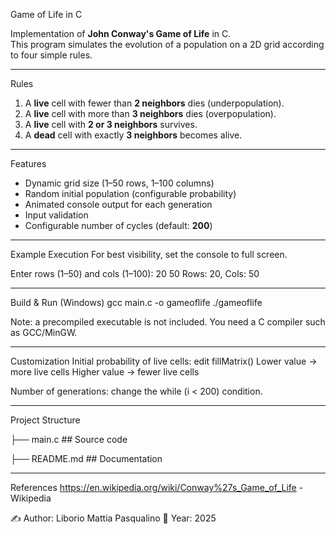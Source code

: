 Game of Life in C

Implementation of **John Conway's Game of Life** in C.  
This program simulates the evolution of a population on a 2D grid according to four simple rules.

---

Rules
1. A **live** cell with fewer than **2 neighbors** dies (underpopulation).  
2. A **live** cell with more than **3 neighbors** dies (overpopulation).  
3. A **live** cell with **2 or 3 neighbors** survives.  
4. A **dead** cell with exactly **3 neighbors** becomes alive.

---

Features
* Dynamic grid size (1–50 rows, 1–100 columns)  
* Random initial population (configurable probability)  
* Animated console output for each generation  
* Input validation  
* Configurable number of cycles (default: **200**)

---

Example Execution
For best visibility, set the console to full screen.

Enter rows (1–50) and cols (1–100): 20 50
Rows: 20, Cols: 50

---

Build & Run (Windows)
gcc main.c -o gameoflife
./gameoflife

Note: a precompiled executable is not included.
You need a C compiler such as GCC/MinGW.

---

Customization
Initial probability of live cells: edit fillMatrix()
Lower value → more live cells
Higher value → fewer live cells

Number of generations: change the while (i < 200) condition.

---

Project Structure


├── main.c       ## Source code


├── README.md    ## Documentation

---

References
https://en.wikipedia.org/wiki/Conway%27s_Game_of_Life -Wikipedia


✍️ Author: Liborio Mattia Pasqualino
📅 Year: 2025



